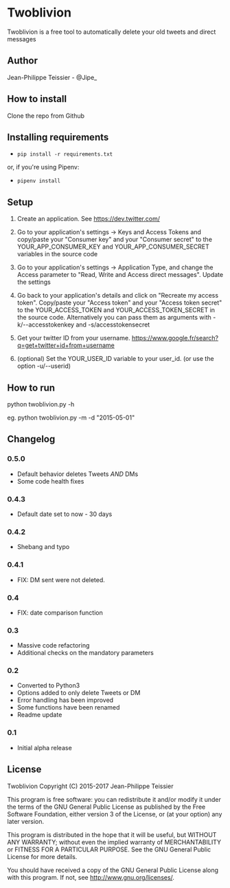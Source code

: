 # Twoblivion

Twoblivion is a free tool to automatically delete your old tweets and direct messages

## Author

Jean-Philippe Teissier - @Jipe_

## How to install

Clone the repo from Github

## Installing requirements

* `pip install -r requirements.txt`

or, if you're using Pipenv:

* `pipenv install`

## Setup

1. Create an application. See https://dev.twitter.com/

2. Go to your application's settings -> Keys and Access Tokens and copy/paste your "Consumer key" and your "Consumer secret" to the YOUR_APP_CONSUMER_KEY and YOUR_APP_CONSUMER_SECRET variables in the source code

3. Go to your application's settings -> Application Type, and change the Access parameter to "Read, Write and Access direct messages". Update the settings

3. Go back to your application's details and click on "Recreate my access token".
Copy/paste your "Access token" and your "Access token secret" to the YOUR_ACCESS_TOKEN and YOUR_ACCESS_TOKEN_SECRET in the source code. Alternatively you can pass them as arguments with -k/--accesstokenkey and -s/accesstokensecret

4. Get your twitter ID from your username. https://www.google.fr/search?q=get+twitter+id+from+username

5. (optional) Set the YOUR_USER_ID variable to your user_id. (or use the option -u/--userid)


## How to run

python twoblivion.py -h

eg. python twoblivion.py -m -d "2015-05-01"

## Changelog

### 0.5.0
 * Default behavior deletes Tweets *AND* DMs
 * Some code health fixes

### 0.4.3
 * Default date set to now - 30 days

### 0.4.2
 * Shebang and typo

### 0.4.1
 * FIX: DM sent were not deleted.

### 0.4
 * FIX: date comparison function

### 0.3
 * Massive code refactoring
 * Additional checks on the mandatory parameters

### 0.2
 * Converted to Python3
 * Options added to only delete Tweets or DM
 * Error handling has been improved
 * Some functions have been renamed
 * Readme update

### 0.1
 * Initial alpha release

## License

Twoblivion
Copyright (C) 2015-2017 Jean-Philippe Teissier

This program is free software: you can redistribute it and/or modify
it under the terms of the GNU General Public License as published by
the Free Software Foundation, either version 3 of the License, or
(at your option) any later version.

This program is distributed in the hope that it will be useful,
but WITHOUT ANY WARRANTY; without even the implied warranty of
MERCHANTABILITY or FITNESS FOR A PARTICULAR PURPOSE.  See the
GNU General Public License for more details.

You should have received a copy of the GNU General Public License
along with this program.  If not, see <http://www.gnu.org/licenses/>.
